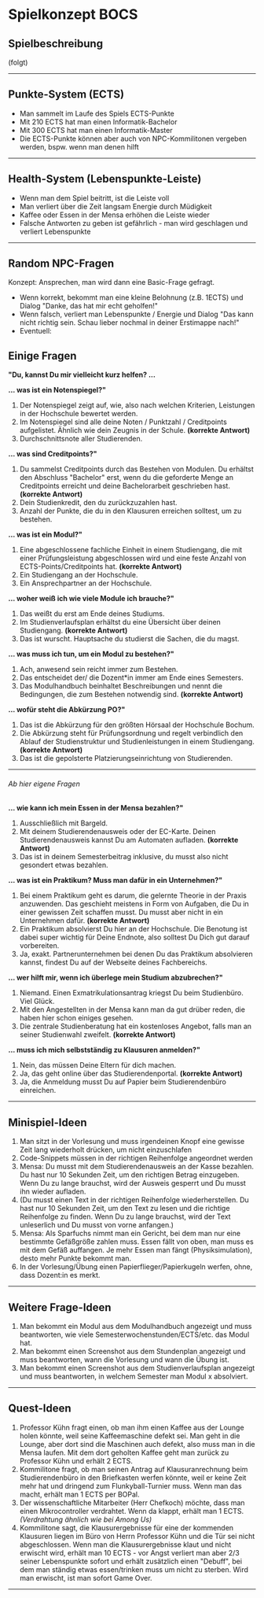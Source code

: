 # Spielkonzept BOCS

## Spielbeschreibung

(folgt)

---

## Punkte-System (ECTS)
- Man sammelt im Laufe des Spiels ECTS-Punkte
- Mit 210 ECTS hat man einen Informatik-Bachelor
- Mit 300 ECTS hat man einen Informatik-Master
- Die ECTS-Punkte können aber auch von NPC-Kommilitonen vergeben werden, bspw. wenn man denen hilft

---

## Health-System (Lebenspunkte-Leiste)
- Wenn man dem Spiel beitritt, ist die Leiste voll
- Man verliert über die Zeit langsam Energie durch Müdigkeit
- Kaffee oder Essen in der Mensa erhöhen die Leiste wieder
- Falsche Antworten zu geben ist gefährlich - man wird geschlagen und verliert Lebenspunkte

---

## Random NPC-Fragen

Konzept: Ansprechen, man wird dann eine Basic-Frage gefragt. 

- Wenn korrekt, bekommt man eine kleine Belohnung (z.B. 1ECTS) und Dialog "Danke, das hat mir echt geholfen!"
- Wenn falsch, verliert man Lebenspunkte / Energie und Dialog "Das kann nicht richtig sein. Schau lieber nochmal in deiner Erstimappe nach!"
- Eventuell: 

## Einige Fragen

**"Du, kannst Du mir vielleicht kurz helfen? ...**

**... was ist ein Notenspiegel?"**

1. Der Notenspiegel zeigt auf, wie, also nach welchen Kriterien, Leistungen in der Hochschule bewertet werden.
2. Im Notenspiegel sind alle deine Noten / Punktzahl / Creditpoints aufgelistet. Ähnlich wie dein Zeugnis in der Schule. **(korrekte Antwort)**
3. Durchschnittsnote aller Studierenden.

**... was sind Creditpoints?"**

1. Du sammelst Creditpoints durch das Bestehen von Modulen. Du erhältst den Abschluss "Bachelor" erst, wenn du die geforderte Menge an Creditpoints erreicht und deine Bachelorarbeit geschrieben hast. **(korrekte Antwort)**
2. Dein Studienkredit, den du zurückzuzahlen hast.
3. Anzahl der Punkte, die du in den Klausuren erreichen solltest, um zu bestehen.


**... was ist ein Modul?"**

1. Eine abgeschlossene fachliche Einheit in einem Studiengang, die mit einer Prüfungsleistung abgeschlossen wird und eine feste Anzahl von ECTS-Points/Creditpoints hat. **(korrekte Antwort)**
2. Ein Studiengang an der Hochschule.
3. Ein Ansprechpartner an der Hochschule.

**... woher weiß ich wie viele Module ich brauche?"**

1. Das weißt du erst am Ende deines Studiums.
2. Im Studienverlaufsplan erhältst du eine Übersicht über deinen Studiengang. **(korrekte Antwort)**
3. Das ist wurscht. Hauptsache du studierst die Sachen, die du magst.

**... was muss ich tun, um ein Modul zu bestehen?"**

1. Ach, anwesend sein reicht immer zum Bestehen.
2. Das entscheidet der/ die Dozent*in immer am Ende eines Semesters.
3. Das Modulhandbuch beinhaltet Beschreibungen und nennt die Bedingungen, die zum Bestehen notwendig sind. **(korrekte Antwort)**

**... wofür steht die Abkürzung PO?"**

1. Das ist die Abkürzung für den größten Hörsaal der Hochschule Bochum.
2. Die Abkürzung steht für Prüfungsordnung und regelt verbindlich den Ablauf der Studienstruktur und Studienleistungen in einem Studiengang. **(korrekte Antwort)**
3. Das ist die gepolsterte Platzierungseinrichtung von Studierenden. 

---

###### Ab hier eigene Fragen

**... wie kann ich mein Essen in der Mensa bezahlen?"**

1. Ausschließlich mit Bargeld.
2. Mit deinem Studierendenausweis oder der EC-Karte. Deinen Studierendenausweis kannst Du am Automaten aufladen. **(korrekte Antwort)**
3. Das ist in deinem Semesterbeitrag inklusive, du musst also nicht gesondert etwas bezahlen.

**... was ist ein Praktikum? Muss man dafür in ein Unternehmen?"**

1. Bei einem Praktikum geht es darum, die gelernte Theorie in der Praxis anzuwenden. Das geschieht meistens in Form von Aufgaben, die Du in einer gewissen Zeit schaffen musst. Du musst aber nicht in ein Unternehmen dafür. **(korrekte Antwort)**
2. Ein Praktikum absolvierst Du hier an der Hochschule. Die Benotung ist dabei super wichtig für Deine Endnote, also solltest Du Dich gut darauf vorbereiten.
3. Ja, exakt. Partnerunternehmen bei denen Du das Praktikum absolvieren kannst, findest Du auf der Webseite deines Fachbereichs.

**... wer hilft mir, wenn ich überlege mein Studium abzubrechen?"**

1. Niemand. Einen Exmatrikulationsantrag kriegst Du beim Studienbüro. Viel Glück. 
2. Mit den Angestellten in der Mensa kann man da  gut drüber reden, die haben hier schon einiges gesehen.
3. Die zentrale Studienberatung hat ein kostenloses Angebot, falls man an seiner Studienwahl zweifelt. **(korrekte Antwort)**

**... muss ich mich selbstständig zu Klausuren anmelden?"**

1. Nein, das müssen Deine Eltern für dich machen.
2. Ja, das geht online über das Studierendenportal. **(korrekte Antwort)**
3. Ja, die Anmeldung musst Du auf Papier beim Studierendenbüro einreichen.

---

## Minispiel-Ideen
1. Man sitzt in der Vorlesung und muss irgendeinen Knopf eine gewisse Zeit lang wiederholt drücken, um nicht einzuschlafen
2. Code-Snippets müssen in der richtigen Reihenfolge angeordnet werden
3. Mensa: Du musst mit dem Studierendenausweis an der Kasse bezahlen. Du hast nur 10 Sekunden Zeit, um den richtigen Betrag einzugeben. Wenn Du zu lange brauchst, wird der Ausweis gesperrt und Du musst ihn wieder aufladen.
4. (Du musst einen Text in der richtigen Reihenfolge wiederherstellen. Du hast nur 10 Sekunden Zeit, um den Text zu lesen und die richtige Reihenfolge zu finden. Wenn Du zu lange brauchst, wird der Text unleserlich und Du musst von vorne anfangen.)
5. Mensa: Als Sparfuchs nimmt man ein Gericht, bei dem man nur eine bestimmte Gefäßgröße zahlen muss. Essen fällt von oben, man muss es mit dem Gefäß auffangen. Je mehr Essen man fängt (Physiksimulation), desto mehr Punkte bekommt man. 
6. In der Vorlesung/Übung einen Papierflieger/Papierkugeln werfen, ohne, dass Dozent:in es merkt. 

---

## Weitere Frage-Ideen
1. Man bekommt ein Modul aus dem Modulhandbuch angezeigt und muss beantworten, wie viele Semesterwochenstunden/ECTS/etc. das Modul hat.
2. Man bekommt einen Screenshot aus dem Stundenplan angezeigt und muss beantworten, wann die Vorlesung und wann die Übung ist.
3. Man bekommt einen Screenshot aus dem Studienverlaufsplan angezeigt und muss beantworten, in welchem Semester man Modul x absolviert.

---

## Quest-Ideen
1. Professor Kühn fragt einen, ob man ihm einen Kaffee aus der Lounge holen könnte, weil seine Kaffeemaschine defekt sei. Man geht in die Lounge, aber dort sind die Maschinen auch defekt, also muss man in die Mensa laufen. Mit dem dort geholten Kaffee geht man zurück zu Professor Kühn und erhält 2 ECTS.
2. Kommilitone fragt, ob man seinen Antrag auf Klausuranrechnung beim Studierendenbüro in den Briefkasten werfen könnte, weil er keine Zeit mehr hat und dringend zum Flunkyball-Turnier muss. Wenn man das macht, erhält man 1 ECTS per BOPal. 
3. Der wissenschaftliche Mitarbeiter (Herr Chefkoch) möchte, dass man einen Mikrocontroller verdrahtet. Wenn da klappt, erhält man 1 ECTS. *(Verdrahtung ähnlich wie bei Among Us)*
4. Kommilitone sagt, die Klausurergebnisse für eine der kommenden Klausuren liegen im Büro von Herrn Professor Kühn und die Tür sei nicht abgeschlossen. Wenn man die Klausurergebnisse klaut und nicht erwischt wird, erhält man 10 ECTS - vor Angst verliert man aber 2/3 seiner Lebenspunkte sofort und erhält zusätzlich einen "Debuff", bei dem man ständig etwas essen/trinken muss um nicht zu sterben. Wird man  erwischt, ist man sofort Game Over. 

---

